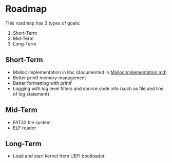 # Roadmap

This roadmap has 3 types of goals:

1. Short-Term
2. Mid-Term
3. Long-Term

## Short-Term

* Malloc implementation in libc (documented in [MallocImplementation.md](docs/MallocImplementation.md))
* Better printf memory management
* Better formatting with printf
* Logging with log level filters and source code info (such as file and line of log statement)

## Mid-Term

* FAT32 file system
* ELF reader

## Long-Term

* Load and start kernel from UEFI bootloader
